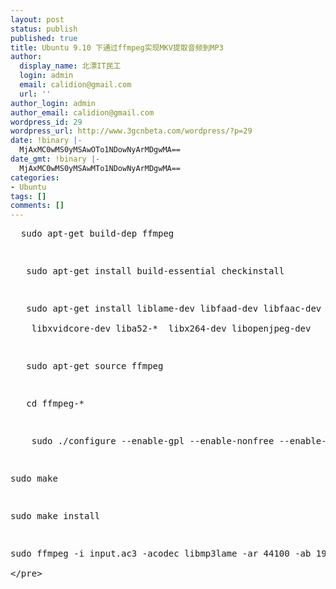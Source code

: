 ```yaml
---
layout: post
status: publish
published: true
title: Ubuntu 9.10 下通过ffmpeg实现MKV提取音频到MP3
author:
  display_name: 北漂IT民工
  login: admin
  email: calidion@gmail.com
  url: ''
author_login: admin
author_email: calidion@gmail.com
wordpress_id: 29
wordpress_url: http://www.3gcnbeta.com/wordpress/?p=29
date: !binary |-
  MjAxMC0wMS0yMSAwOTo1NDowNyArMDgwMA==
date_gmt: !binary |-
  MjAxMC0wMS0yMSAwMTo1NDowNyArMDgwMA==
categories:
- Ubuntu
tags: []
comments: []
---
```

<pre name="code" class="shell">
  sudo apt-get build-dep ffmpeg</p>
<p>   sudo apt-get install build-essential checkinstall</p>
<p>   sudo apt-get install liblame-dev libfaad-dev libfaac-dev<br />
    libxvidcore-dev liba52-*  libx264-dev libopenjpeg-dev</p>
<p>   sudo apt-get source ffmpeg</p>
<p>   cd ffmpeg-*</p>
<p>    sudo .&#47;configure --enable-gpl --enable-nonfree --enable-libdc1394 --enable-libdirac --enable-libfaac --enable-libfaad --enable-libfaadbin --enable-libgsm --enable-libmp3lame --enable-libopenjpeg --enable-libschroedinger --enable-libspeex  --enable-libtheora --enable-libvorbis --enable-libx264</p>
<p>sudo make</p>
<p>sudo make install</p>
<p>sudo ffmpeg -i input.ac3 -acodec libmp3lame -ar 44100 -ab 192k -ac 2 out.mp3<br />
<&#47;pre></p>
